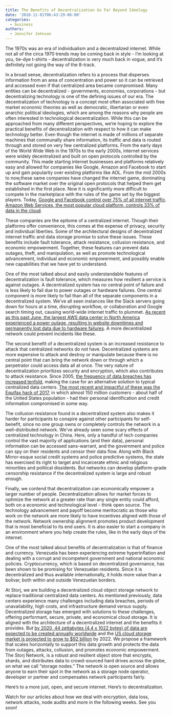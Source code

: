 ```yaml
---
title: The Benefits of Decentralization Go Far Beyond Ideology
date: '2018-11-01T06:43:29-06:00'
categories:
  - business
authors:
  - Jennifer Johnson
---
```

The 1970s was an era of individualism and a decentralized internet. While not all of the circa 1970 trends may be coming back in style - I’m looking at you, tie-dye t-shirts - decentralization is very much back in vogue, and it’s definitely not going the way of the 8-track. 

<!--more-->

In a broad sense, decentralization refers to a process that disperses information from an area of concentration and power so it can be retrieved and accessed even if that centralized area became compromised. Many entities can be decentralized - governments, economies, corporations - but decentralizing technology is one of the defining issues of our era. The decentralization of technology is a concept most often associated with free market economic theories as well as democratic, libertarian or even anarchic political ideologies, which are among the reasons why people are often interested in technological decentralization. While this can be approached from many different perspectives, we’re hoping to explore the practical benefits of decentralization with respect to how it can make technology better.
Even though the internet is made of millions of separate machines that communally share information, its traffic and data is routed through and stored on very few centralized platforms. From the early days of the World Wide Web in the 1970s to the early 2000s, internet services were widely decentralized and built on open protocols controlled by the community. This made starting internet businesses and platforms relatively easy and allowed for companies like Google, Amazon and Facebook to start up and gain popularity over existing platforms like AOL. From the mid 2000s to now,these same companies have changed the internet game, dominating the software market over the original open protocols that helped them get established in the first place. Now it is significantly more difficult to compete in the marketplace with the rules of the game set by the biggest players. Today, [Google and Facebook control over 75% of all internet traffic](https://www.newsweek.com/facebook-google-internet-traffic-net-neutrality-monopoly-699286). [Amazon Web Services, the most popular cloud platform, controls 33% of data in the cloud](https://www.cloudwards.net/review/amazon-s3/). 

  

These companies are the epitome of a centralized internet. Though their platforms offer convenience, this comes at the expense of privacy, security and individual liberties. Some of the  architectural designs of decentralized internet traffic and data storage promise to solve these issues. These benefits include fault tolerance, attack resistance, collusion resistance, and economic empowerment. Together, these features can prevent data outages, theft, and manipulation, as well as promote technological advancement, individual and economic empowerment, and possibly enable new capabilities that we have yet to understand.

  

One of the most talked about and easily understandable features of decentralization is fault tolerance, which measures how resilient a service is against outages. A decentralized system has no central point of failure and is less likely to fail due to power outages or hardware failures. One central component is more likely to fail than all of the separate components in a decentralized system. We’ve all seen instances like the Slack servers going down for hours at a time, disrupting workflow, or collaboration and Google search timing out, causing world-wide internet traffic to plummet. [As recent as this past June, the largest AWS data center in North America experienced a power outage, resulting in website downtimes and permanently lost data due to hardware failures](https://thestack.com/data-centre/2018/06/04/aws-power-event-disrupts-largest-u-s-availability-zone/). A more decentralized network could prevent incidents like these.

  

The second benefit of a decentralized system is an increased resistance to attack that centralized networks do not have. Decentralized systems are more expensive to attack and destroy or manipulate because there is no central point that can bring the network down or through which a perpetrator could access data all at once. The very nature of decentralization prioritizes security and encryption, which also contributes to attack resistance. Since 2005, [the frequency of data breaches has increased tenfold](https://www.statista.com/statistics/273550/data-breaches-recorded-in-the-united-states-by-number-of-breaches-and-records-exposed/), making the case for an alternative solution to typical centralized data centers. [The most recent and impactful of these was the Equifax hack of 2017](https://www.washingtonpost.com/news/the-switch/wp/2018/03/01/equifax-keeps-finding-millions-more-people-who-were-affected-by-its-massive-data-breach/?noredirect=on&utm_term=.375d3c11a672), in which almost 150 million customers - about half of the United States population - had their personal identification and credit information compromised in some way. 

  

The collusion resistance found in a decentralized system also makes it harder for participants to conspire against other participants for self-benefit, since no one group owns or completely controls the network in a well-distributed network. We’ve already seen some scary effects of centralized technology in China. Here, only a handful of tech companies control the vast majority of applications (and their data), personal information can be accessed sans-warrant, and the government and police can spy on their residents and censor their data flow. Along with Black Mirror-esque social credit systems and police predictive systems, the state has exercised its right to target and incarcerate ethnic and religious minorities and political dissidents. But networks can develop platform-grade censorship resistance if the decentralized system is large and robust enough.

  

Finally, we contend that decentralization can economically empower a larger number of people. Decentralization allows for market forces to optimize the network at a greater rate than any single entity could afford, both on a economic and technological level - think open source. The technology advancement and payoff become meritocratic as those who work on the network are more likely to have incentives aligned with those of the network. Network ownership alignment promotes product development that is most beneficial to its end users. It is also easier to start a company in an environment where you help create the rules, like in the early days of the internet. 

  

One of the most talked about benefits of decentralization is that of finance and currency. Venezuela has been experiencing extreme hyperinflation and dealing with a corrupt and incompetent government and national economic policies. Cryptocurrency, which is based on decentralized governance, has been shown to be promising for Venezuelan residents. Since it is decentralized and thus available internationally, it holds more value than a bolivar, both within and outside Venezuelan borders.

  

At Storj, we are building a decentralized cloud object storage network to replace traditional centralized data centers. As mentioned previously, data centers experience many challenges including data breaches, periods of unavailability, high costs, and infrastructure demand versus supply. Decentralized storage has emerged with solutions to these challenges, offering performant, secure, private, and economical cloud storage. It is aligned with the architecture of a decentralized internet and the benefits it provides. But [by 2020, 44 zettabytes (4.4 x 1022 bytes) of data are expected to be created annually worldwide](https://www.emc.com/leadership/digital-universe/2014iview/executive-summary.htm) and the [US cloud storage market is projected to grow to $92 billion](https://www.researchandmarkets.com/research/lf8wbx/cloud_storage) by 2022. We propose a framework that scales horizontally to support this data growth and protects the data from outages, attacks, collusion, and promotes economic empowerment. The Storj Network, is a robust and resilient object store that encrypts, shards, and distributes data to crowd-sourced hard drives across the globe, on what we call “storage nodes.” The network is open source and allows anyone to earn their spot in the network as a storage node operator, developer or partner and compensates network participants fairly.

  

Here’s to a more just, open, and secure internet. Here’s to decentralization.

Watch for our articles about how we deal with encryption, data loss, network attacks, node audits and more in the following weeks. See you soon!

